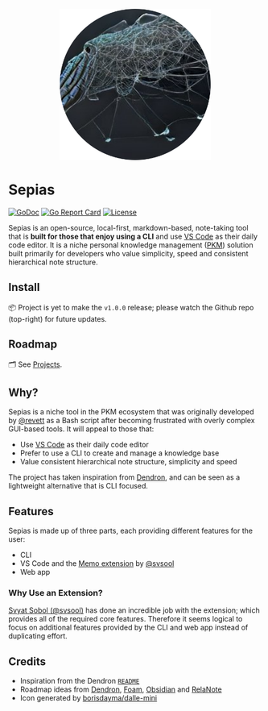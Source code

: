<p align="center">
  <img src="./assets/icon.png" alt="Icon generated by DALL•E Mini" width="300px">
</p>

# Sepias

[![GoDoc](https://img.shields.io/badge/go-documentation-blue.svg?style=flat-square)](https://pkg.go.dev/github.com/revett/sepias)
[![Go Report Card](https://goreportcard.com/badge/github.com/revett/sepias?style=flat-square)](https://goreportcard.com/report/github.com/revett/sepias)
[![License](https://img.shields.io/badge/license-mit-blue.svg?style=flat-square)](https://github.com/revett/sepias/blob/main/LICENSE)

Sepias is an open-source, local-first, markdown-based, note-taking tool that is
**built for those that enjoy using a CLI** and use
[VS Code](https://code.visualstudio.com) as their daily code editor. It is a
niche personal knowledge management
([PKM](https://en.wikipedia.org/wiki/Personal_knowledge_management)) solution
built primarily for developers who value simplicity, speed and consistent
hierarchical note structure.

## Install

📦 Project is yet to make the `v1.0.0` release; please watch the Github repo
(top-right) for future updates.

## Roadmap

🗂 See [Projects](https://github.com/users/revett/projects/1).

## Why?

Sepias is a niche tool in the PKM ecosystem that was originally developed by
[@revett](https://revcd.com) as a Bash script after becoming frustrated with
overly complex GUI-based tools. It will appeal to those that:

- Use [VS Code](https://code.visualstudio.com) as their daily code editor
- Prefer to use a CLI to create and manage a knowledge base
- Value consistent hierarchical note structure, simplicity and speed

The project has taken inspiration from
[Dendron](https://github.com/dendronhq/dendron), and can be seen as a
lightweight alternative that is CLI focused.

## Features

Sepias is made up of three parts, each providing different features for the
user:

- CLI
- VS Code and the [Memo extension](https://github.com/svsool/memo) by
  [@svsool](https://github.com/svsool)
- Web app

### Why Use an Extension?

[Svyat Sobol (@svsool)](https://github.com/svsool) has done an incredible job
with the extension; which provides all of the required core features. Therefore
it seems logical to focus on additional features provided by the CLI and web app
instead of duplicating effort.

## Credits

- Inspiration from the Dendron [`README`](https://github.com/dendronhq/dendron)
- Roadmap ideas from [Dendron](https://github.com/dendronhq/dendron),
  [Foam](https://github.com/foambubble/foam),
  [Obsidian](https://github.com/obsidianmd) and
  [RelaNote](https://relanote.com)
- Icon generated by
  [borisdayma/dalle-mini](https://github.com/borisdayma/dalle-mini)
